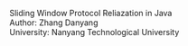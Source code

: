 Sliding Window Protocol Reliazation in Java  
Author: Zhang Danyang  
University: Nanyang Technological University  